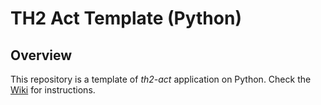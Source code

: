 # TH2 Act Template (Python)

## Overview
This repository is a template of *th2-act* application on Python. Check the [Wiki](https://github.com/th2-net/th2-act-template-py/wiki) for instructions.
